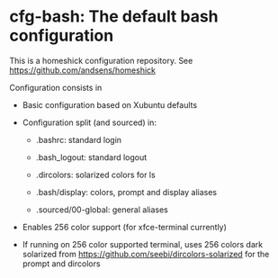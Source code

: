 # cfg-bash: The default bash configuration

This is a homeshick configuration repository. See
https://github.com/andsens/homeshick

Configuration consists in

+ Basic configuration based on Xubuntu defaults

+ Configuration split (and sourced) in:

    - .bashrc: standard login

    - .bash\_logout: standard logout

    - .dircolors: solarized colors for ls

    - .bash/display: colors, prompt and display aliases

    - .sourced/00-global: general aliases


+ Enables 256 color support (for xfce-terminal currently)

+ If running on 256 color supported terminal, uses 256 colors dark solarized
from https://github.com/seebi/dircolors-solarized for the prompt and dircolors


